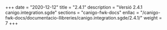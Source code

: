 +++
date        = "2020-12-12"
title       = "2.4.1"
description = "Versió 2.4.1 canigo.integration.sgde"
sections    = "canigo-fwk-docs"
enllac		= "/canigo-fwk-docs/documentacio-llibreries/canigo.integration.sgde/2.4.1/"
weight		= 7
+++
